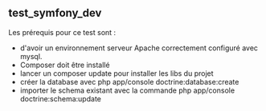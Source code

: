 ## test_symfony_dev

Les prérequis pour ce test sont :

 - d'avoir un environnement serveur Apache correctement configuré avec mysql.
 - Composer doit être installé
 - lancer un composer update pour installer les libs du projet
 - créer la database avec  php app/console doctrine:database:create 
 - importer le schema existant avec la commande  php app/console doctrine:schema:update
